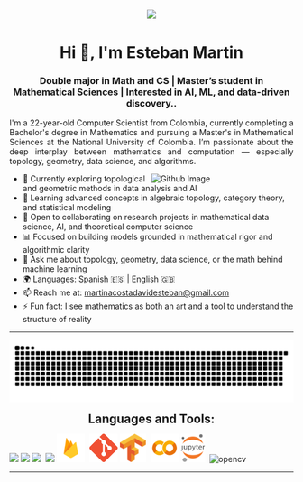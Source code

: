 <h3 align="center">
<img src="https://github.com/sourabmaity/sourabmaity/blob/main/header_.png" >
</h3>

<h1 align="center">Hi 👋, I'm Esteban Martin</h1>
<h3 align="center">Double major in Math and CS | Master’s student in Mathematical Sciences | Interested in AI, ML, and data-driven discovery..</h3>

<p align="justify">
I'm a 22-year-old Computer Scientist from Colombia, currently completing a Bachelor's degree in Mathematics and pursuing a Master's in Mathematical Sciences at the National University of Colombia. I’m passionate about the deep interplay between mathematics and computation — especially topology, geometry, data science, and algorithms.
</p>


<img width="50%" align="right" alt="Github Image" src="https://user-images.githubusercontent.com/74038190/225813708-98b745f2-7d22-48cf-9150-083f1b00d6c9.gif" />

- 🔭 Currently exploring topological and geometric methods in data analysis and AI  
- 🌱 Learning advanced concepts in algebraic topology, category theory, and statistical modeling  
- 🤝 Open to collaborating on research projects in mathematical data science, AI, and theoretical computer science  
- 📊 Focused on building models grounded in mathematical rigor and algorithmic clarity  
- 💬 Ask me about topology, geometry, data science, or the math behind machine learning  
- 🌍 Languages: Spanish 🇪🇸 | English 🇬🇧  
- 📫 Reach me at: [martinacostadavidesteban@gmail.com](mailto:martinacostadavidesteban@gmail.com)  
- ⚡ Fun fact: I see mathematics as both an art and a tool to understand the structure of reality  



-------------------
<p align = "center">
	<img src = "https://github.com/7oSkaaa/7oSkaaa/blob/output/github-contribution-grid-snake.svg?" alt = "Snake Game"/>
</p>

<h2 align="center" style="margin: 10px;">Languages and Tools:</h2>

<img src = 'https://github.com/sourabmaity/sourabmaity/blob/main/assets/logo/cpp.png' height='40'/>&nbsp;<img src = 'https://github.com/sourabmaity/sourabmaity/blob/main/assets/logo/python.png' height='40'/>&nbsp;<img src = 'https://github.com/sourabmaity/sourabmaity/blob/main/assets/logo/java.png' height='40'/>&nbsp; <img src = 'https://github.com/sourabmaity/sourabmaity/blob/main/assets/logo/html.png' width='40'/>&nbsp;<img src = 'https://github.com/saumya66/saumya66/blob/main/assets/logo/firebase.png' height='50'/>&nbsp;
<img src = 'https://github.com/saumya66/saumya66/blob/main/assets/logo/git.png' height='50'/>&nbsp;<img src = 'https://github.com/saumya66/saumya66/blob/main/assets/logo/tens.png' height='50'/>&nbsp;  <img src = 'https://github.com/saumya66/saumya66/blob/main/assets/logo/colab.png' height='50'/>&nbsp;<img src = 'https://github.com/saumya66/saumya66/blob/main/assets/logo/jupy.png' height='50'/>&nbsp;
<img src="https://www.vectorlogo.zone/logos/opencv/opencv-icon.svg" alt="opencv" width="40" height="40"/>

-------------------

